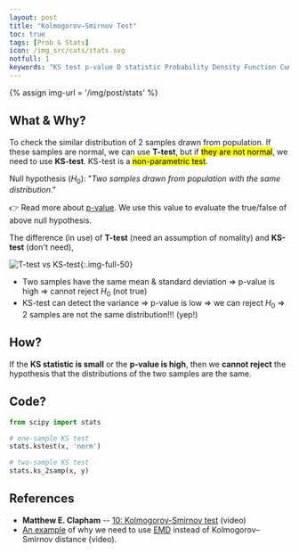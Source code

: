 ```yaml
---
layout: post
title: "Kolmogorov–Smirnov Test"
toc: true
tags: [Prob & Stats]
icon: /img_src/cats/stats.svg
notfull: 1
keywords: "KS test p-value D statistic Probability Density Function Cumulative distribution function ks-test Kolmogorov Smirnov distribution of 2 two samples the same null hypothesis H0 earth mover's distance"
---
```


{% assign img-url = '/img/post/stats' %}

## What & Why?

To check the similar distribution of 2 samples drawn from population. If these samples are normal, we can use **T-test**, but if <mark>they are not normal</mark>, we need to use **KS-test**. KS-test is a <mark>non-parametric test</mark>.

Null hypothesis ($H_0$): "_Two samples drawn from population with the same distribution_."

👉 Read more about [p-value](/p-value). We use this value to evaluate the true/false of above null hypothesis.

The difference (in use) of **T-test** (need an assumption of nomality) and **KS-test** (don't need),

![T-test vs KS-test]({{img-url}}/t-test-ks-test.png){:.img-full-50}

- Two samples have the same mean & standard deviation ⇒ p-value is high ⇒ cannot reject $H_0$ (not true)
- KS-test can detect the variance ⇒ p-value is low ⇒ we can reject $H_0$ ⇒ 2 samples are not the same distribution!!! (yep!)

## How?

If the **KS statistic is small** or the **p-value is high**, then we **cannot reject** the hypothesis that the distributions of the two samples are the same.

## Code?

~~~ python
from scipy import stats
~~~

<div class="col-2-equal">

~~~ python
# one-sample KS test
stats.kstest(x, 'norm')
~~~

~~~ python
# two-sample KS test
stats.ks_2samp(x, y)
~~~
</div>

## References

- **Matthew E. Clapham** -- [10: Kolmogorov-Smirnov test](https://www.youtube.com/watch?v=ZO2RmSkXK3c) (video)
- [An example](https://www.youtube.com/watch?v=U7xdiGc7IRU) of why we need to use [EMD](/wasserstein-earth-mover-distance) instead of Kolmogorov–Smirnov distance (video).